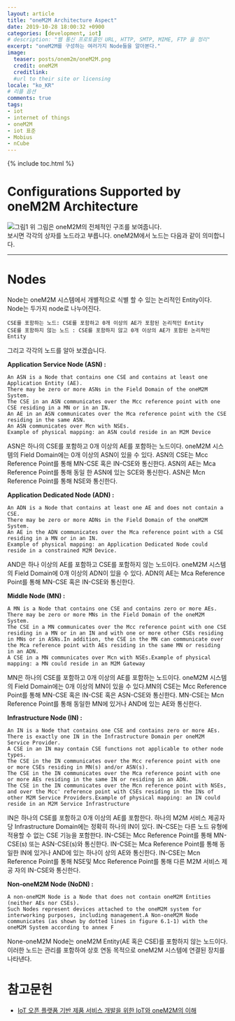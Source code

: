 ```yaml
---
layout: article
title: "oneM2M Architecture Aspect"
date: 2019-10-28 18:00:32 +0900
categories: [development, iot]
# description: "웹 통신 프로토콜인 URL, HTTP, SMTP, MIME, FTP 을 정리"
excerpt: "oneM2M를 구성하는 여러가지 Node들을 알아본다."
image:
  teaser: posts/onem2m/oneM2M.png
  credit: oneM2M
  creditlink: 
  #url to their site or licensing
locale: "ko_KR"
# 리플 옵션
comments: true
tags:
- iot
- internet of things
- oneM2M
- iot 표준
- Mobius
- nCube
---
```

{% include toc.html %}

# Configurations Supported by oneM2M Architecture
![그림1](/images/img/iot-onem2m/5.PNG)
위 그림은 oneM2M의 전체적인 구조를 보여줍니다.  
보시면 각각의 상자를 노드라고 부릅니다. oneM2M에서 노드는 다음과 같이 의미합니다.

---

# Nodes
Node는 oneM2M 시스템에서 개별적으로 식별 할 수 있는 논리적인 Entity이다.  
Node는 두가지 node로 나누어진다.  

```
CSE를 포함하는 노드: CSE를 포함하고 0개 이상의 AE가 포함된 논리적인 Entity  
CSE를 포함하지 않는 노드 : CSE를 포함하지 않고 0개 이상의 AE가 포함된 논리적인 Entity 
```  
  
그리고 각각의 노드를 알아 보겠습니다.

**Application Service Node (ASN) :**
```
An ASN is a Node that contains one CSE and contains at least one Application Entity (AE).  
There may be zero or more ASNs in the Field Domain of the oneM2M System.  
The CSE in an ASN communicates over the Mcc reference point with one CSE residing in a MN or in an IN.  
An AE in an ASN communicates over the Mca reference point with the CSE residing in the same ASN.  
An ASN communicates over Mcn with NSEs.  
Example of physical mapping: an ASN could reside in an M2M Device
```
  
ASN은 하나의 CSE를 포함하고 0개 이상의 AE를 포함하는 노드이다. oneM2M 시스템의 Field Domain에는 0개 이상의 ASN이 있을 수 있다. ASN의 CSE는 Mcc Reference Point를 통해 MN-CSE 혹은 IN-CSE와 통신한다. ASN의 AE는 Mca Reference Point를 통해 동일 한 ASN에 있는 SCE와 통신한다. ASN은 Mcn Reference Point를 통해 NSE와 통신한다.
  
  
**Application Dedicated Node (ADN) :**
```
An ADN is a Node that contains at least one AE and does not contain a CSE.  
There may be zero or more ADNs in the Field Domain of the oneM2M System.  
An AE in the ADN communicates over the Mca reference point with a CSE residing in a MN or in an IN.  
Example of physical mapping: an Application Dedicated Node could reside in a constrained M2M Device.
```
  

AND은 하나 이상의 AE를 포함하고 CSE를 포함하지 않는 노드이다. oneM2M 시스템의 Field Domain에 0개 이상의 ADN이 있을 수 있다. ADN의 AE는 Mca Reference Point를 통해 MN-CSE 혹은 IN-CSE와 통신한다.
  
  
**Middle Node (MN) :**
```
A MN is a Node that contains one CSE and contains zero or more AEs.  
There may be zero or more MNs in the Field Domain of the oneM2M System.  
The CSE in a MN communicates over the Mcc reference point with one CSE residing in a MN or in an IN and with one or more other CSEs residing in MNs or in ASNs.In addition, the CSE in the MN can communicate over the Mca reference point with AEs residing in the same MN or residing in an ADN.
A CSE in a MN communicates over Mcn with NSEs.Example of physical mapping: a MN could reside in an M2M Gateway
```
  
MN은 하나의 CSE를 포함하고 0개 이상의 AE를 포함하는 노드이다. oneM2M 시스템의 Field Domain에는 0개 이상의 MN이 있을 수 있다.MN의 CSE는 Mcc Reference Point를 통해 MN-CSE 혹은 IN-CSE 혹은 ASN-CSE와 통신한다. MN-CSE는 Mcn Reference Point를 통해 동일한 MN에 있거나 AND에 있는 AE와 통신한다.
  
  
**Infrastructure Node (IN) :**
```
An IN is a Node that contains one CSE and contains zero or more AEs. 
There is exactly one IN in the Infrastructure Domain per oneM2M Service Provider.  
A CSE in an IN may contain CSE functions not applicable to other node types.  
The CSE in the IN communicates over the Mcc reference point with one or more CSEs residing in MN(s) and/or ASN(s).  
The CSE in the IN communicates over the Mca reference point with one or more AEs residing in the same IN or residing in an ADN.  
The CSE in the IN communicates over the Mcn reference point with NSEs, and over the Mcc' reference point with CSEs residing in the INs of other M2M Service Providers.Example of physical mapping: an IN could reside in an M2M Service Infrastructure
```
IN은 하나의 CSE를 포함하고 0개 이상의 AE를 포함한다. 하나의 M2M 서비스 제공자 당 Infrastructure Domain에는 정확히 하나의 IN이 있다. IN-CSE는 다른 노드 유형에 적용할 수 없는 CSE 기능을 포함한다. IN-CSE는 Mcc Reference Point를 통해 MN-CSE(s) 또는 ASN-CSE(s)와 통신한다. IN-CSE는 Mca Reference Point를 통해 동일한 IN에 있거나 AND에 있는 하나이 상의 AE와 통신한다. IN-CSE는 Mcn Reference Point를 통해 NSE및 Mcc Reference Point를 통해 다른 M2M 서비스 제공 자의 IN-CSE와 통신한다. 
  
  
**Non-oneM2M Node (NoDN) :**
```
A non-oneM2M Node is a Node that does not contain oneM2M Entities (neither AEs nor CSEs).  
Such Nodes represent devices attached to the oneM2M system for interworking purposes, including management.A Non-oneM2M Node communicates (as shown by dotted lines in figure 6.1-1) with the oneM2M System according to annex F
```
None-oneM2M Node는 oneM2M Entity(AE 혹은 CSE)를 포함하지 않는 노드이다. 이러한 노드는 관리를 포함하여 상호 연동 목적으로 oneM2M 시스템에 연결된 장치를 나타낸다.


# 참고문헌
- [IoT 오픈 플랫폼 기반 제품 서비스 개발을 위한 IoT와 oneM2M의 이해](http://www.iotocean.org/main/)